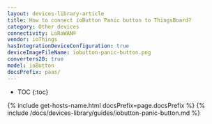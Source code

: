 ```yaml
---
layout: devices-library-article
title: How to connect ioButton Panic button to ThingsBoard?
category: Other devices
connectivity: LoRaWAN®
vendor: ioThings
hasIntegrationDeviceConfiguration: true
deviceImageFileName: iobutton-panic-button.png
converters20: true
model: ioButton
docsPrefix: paas/
---
```


* TOC
{:toc}

{% include get-hosts-name.html docsPrefix=page.docsPrefix %}
{% include /docs/devices-library/guides/iobutton-panic-button.md %}
